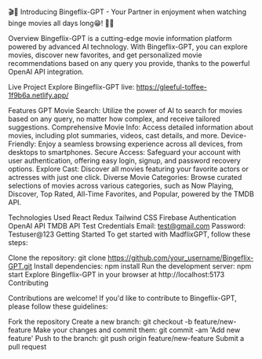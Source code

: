 🎬🚀 Introducing Bingeflix-GPT - Your Partner in enjoyment when watching binge movies all days long😁! 🌟🍿

Overview
Bingeflix-GPT is a cutting-edge movie information platform powered by advanced AI technology. With Bingeflix-GPT, you can explore movies, discover new favorites, and get personalized movie recommendations based on any query you provide, thanks to the powerful OpenAI API integration.

Live Project
Explore Bingeflix-GPT live: https://gleeful-toffee-1f9b6a.netlify.app/

Features
GPT Movie Search: Utilize the power of AI to search for movies based on any query, no matter how complex, and receive tailored suggestions.
Comprehensive Movie Info: Access detailed information about movies, including plot summaries, videos, cast details, and more.
Device-Friendly: Enjoy a seamless browsing experience across all devices, from desktops to smartphones.
Secure Access: Safeguard your account with user authentication, offering easy login, signup, and password recovery options.
Explore Cast: Discover all movies featuring your favorite actors or actresses with just one click.
Diverse Movie Categories: Browse curated selections of movies across various categories, such as Now Playing, Discover, Top Rated, All-Time Favorites, and Popular, powered by the TMDB API.

Technologies Used
React
Redux
Tailwind CSS
Firebase Authentication
OpenAI API
TMDB API
Test Credentials
Email: test@gmail.com
Password: Testuser@123
Getting Started
To get started with MadflixGPT, follow these steps:

Clone the repository: git clone https://github.com/your_username/Bingeflix-GPT.git
Install dependencies: npm install
Run the development server: npm start
Explore Bingeflix-GPT in your browser at http://localhost:5173
Contributing

Contributions are welcome! If you'd like to contribute to Bingeflix-GPT, please follow these guidelines:

Fork the repository
Create a new branch: git checkout -b feature/new-feature
Make your changes and commit them: git commit -am 'Add new feature'
Push to the branch: git push origin feature/new-feature
Submit a pull request
